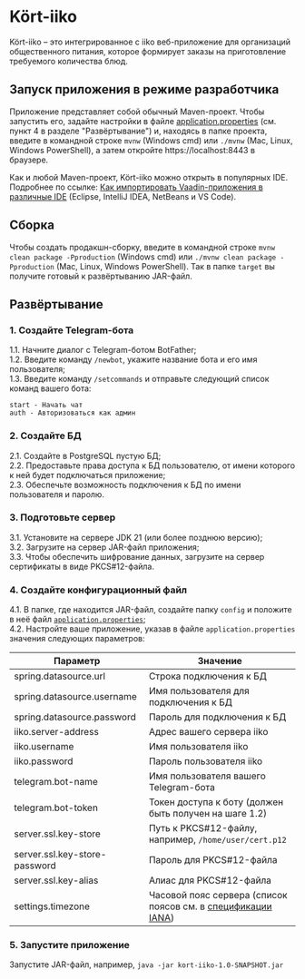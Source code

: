 # Kört-iiko

Kört-iiko &ndash; это интегрированное с iiko веб-приложение для организаций общественного питания, 
которое формирует заказы на приготовление требуемого количества блюд.

## Запуск приложения в режиме разработчика

Приложение представляет собой обычный Maven-проект. Чтобы запустить его, 
задайте настройки в файле [application.properties](src/main/resources/application.properties) 
(см. пункт 4 в разделе "Развёртывание")
и, находясь в папке проекта, введите в командной строке `mvnw` (Windows cmd) или `./mvnw` (Mac, Linux, Windows PowerShell), 
а затем откройте https://localhost:8443 в браузере.

Как и любой Maven-проект, Kört-iiko можно открыть в популярных IDE. 
Подробнее по ссылке: [Как импортировать Vaadin-приложения в различные IDE](https://vaadin.com/docs/latest/guide/step-by-step/importing) (Eclipse, IntelliJ IDEA, NetBeans и VS Code).

## Сборка

Чтобы создать продакшн-сборку, введите в командной строке `mvnw clean package -Pproduction` (Windows cmd)
или `./mvnw clean package -Pproduction` (Mac, Linux, Windows PowerShell).
Так в папке `target` вы получите готовый к развёртыванию JAR-файл.

## Развёртывание
### 1. Создайте Telegram-бота
1.1. Начните диалог с Telegram-ботом BotFather;\
1.2. Введите команду `/newbot`, укажите название бота и его имя пользователя;\
1.3. Введите команду `/setcommands` и отправьте следующий список команд вашего бота:
```text
start - Начать чат
auth - Авторизоваться как админ
```

### 2. Создайте БД
2.1. Создайте в PostgreSQL пустую БД;\
2.2. Предоставьте права доступа к БД пользователю, от имени которого к ней будет подключаться приложение;\
2.3. Обеспечьте возможность подключения к БД по имени пользователя и паролю.

### 3. Подготовьте сервер
3.1. Установите на сервере JDK 21 (или более позднюю версию);\
3.2. Загрузите на сервер JAR-файл приложения;\
3.3. Чтобы обеспечить шифрование данных, загрузите на сервер сертификаты в виде PKCS#12-файла.

### 4. Создайте конфигурационный файл
4.1. В папке, где находится JAR-файл, создайте папку `config` 
и положите в неё файл [`application.properties`](src/main/resources/application.properties);\
4.2. Настройте ваше приложение, указав в файле `application.properties` значения следующих параметров:

| Параметр                      | Значение                                                                                        |
|-------------------------------|-------------------------------------------------------------------------------------------------|
| spring.datasource.url         | Строка подключения к БД                                                                         |
| spring.datasource.username    | Имя пользователя для подключения к БД                                                           |
| spring.datasource.password    | Пароль для подключения к БД                                                                     |
| iiko.server-address           | Адрес вашего сервера iiko                                                                       |
| iiko.username                 | Имя пользователя iiko                                                                           |
| iiko.password                 | Пароль пользователя iiko                                                                        |
| telegram.bot-name             | Имя пользователя вашего Telegram-бота                                                           |
| telegram.bot-token            | Токен доступа к боту (должен быть получен на шаге 1.2)                                          |
| server.ssl.key-store          | Путь к PKCS#12-файлу, например, `/home/user/cert.p12`                                           |
| server.ssl.key-store-password | Пароль для PKCS#12-файла                                                                        |
| server.ssl.key-alias          | Алиас для PKCS#12-файла                                                                         |
| settings.timezone             | Часовой пояс сервера (список поясов см. в [спецификации IANA](https://www.iana.org/time-zones)) |


### 5. Запустите приложение
Запустите JAR-файл, например, `java -jar kort-iiko-1.0-SNAPSHOT.jar`
